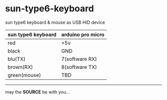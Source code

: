 sun-type6-keyboard
==================

sun type6 keyboard & mouse as USB HID device

| sun type6 keyboard | arduino pro micro   |
|--------------------|---------------------|
| red                | +5v                 |
| black              | GND                 |
| blu(TX)            | 7(software RX)      |
| brown(RX)          | 8(software TX)      |
| green(mouse)       | TBD                 |

---
may the **SOURCE** be with you...

